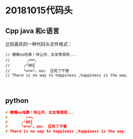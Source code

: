 # 20181015代码头

## Cpp java 和c语言

比较喜欢的一种代码头文件格式：

```shell
// 嘟嘟oο哇靠！快让开，女友等我呢...
//　　　　 ╭══╮ 
//　　　 ╭╯ΘΘ║ 
//　　　 ╰⊙═⊙╯。oо○  压死了不管 
// There is no way to happiness ,happiness is the way.

```

<br>

## python

```cpp
# 嘟嘟oο哇靠！快让开，女友等我呢...
#　　　　 ╭══╮ 
#　　　 ╭╯ΘΘ║ 
#　　　 ╰⊙═⊙╯。oо○  压死了不管 
# There is no way to happiness ,happiness is the way.

```



